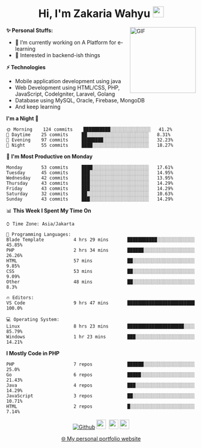 <h1 align="center">Hi, I'm Zakaria Wahyu <img src="https://github.com/TheDudeThatCode/TheDudeThatCode/blob/master/Assets/Hi.gif" width="29px"></h1>

<img align="right" alt="GIF" height="175px" src="https://www.nayakapratama.co.id/wp-content/uploads/2019/07/Website-Maintenance.gif" />

**✨ Personal Stuffs:**
- 🔭 I’m currently working on A Platform for e-learning 
- 🌱 Interested in backend-ish things

**⚡ Technologies**
- Mobile application development using java
- Web Development using HTML/CSS, PHP, JavaScript, CodeIgniter, Laravel, Golang
- Database using MySQL, Oracle, Firebase, MongoDB
- And keep learning

<!--START_SECTION:waka-->
**I'm a Night 🦉** 

```text
🌞 Morning    124 commits    ██████████░░░░░░░░░░░░░░░   41.2% 
🌆 Daytime    25 commits     ██░░░░░░░░░░░░░░░░░░░░░░░   8.31% 
🌃 Evening    97 commits     ████████░░░░░░░░░░░░░░░░░   32.23% 
🌙 Night      55 commits     ████░░░░░░░░░░░░░░░░░░░░░   18.27%

```
📅 **I'm Most Productive on Monday** 

```text
Monday       53 commits     ████░░░░░░░░░░░░░░░░░░░░░   17.61% 
Tuesday      45 commits     ███░░░░░░░░░░░░░░░░░░░░░░   14.95% 
Wednesday    42 commits     ███░░░░░░░░░░░░░░░░░░░░░░   13.95% 
Thursday     43 commits     ███░░░░░░░░░░░░░░░░░░░░░░   14.29% 
Friday       43 commits     ███░░░░░░░░░░░░░░░░░░░░░░   14.29% 
Saturday     32 commits     ██░░░░░░░░░░░░░░░░░░░░░░░   10.63% 
Sunday       43 commits     ███░░░░░░░░░░░░░░░░░░░░░░   14.29%

```


📊 **This Week I Spent My Time On** 

```text
⌚︎ Time Zone: Asia/Jakarta

💬 Programming Languages: 
Blade Template           4 hrs 29 mins       ███████████░░░░░░░░░░░░░░   45.85% 
PHP                      2 hrs 34 mins       ██████░░░░░░░░░░░░░░░░░░░   26.26% 
HTML                     57 mins             ██░░░░░░░░░░░░░░░░░░░░░░░   9.85% 
CSS                      53 mins             ██░░░░░░░░░░░░░░░░░░░░░░░   9.09% 
Other                    48 mins             ██░░░░░░░░░░░░░░░░░░░░░░░   8.3%

🔥 Editors: 
VS Code                  9 hrs 47 mins       █████████████████████████   100.0%

💻 Operating System: 
Linux                    8 hrs 23 mins       █████████████████████░░░░   85.79% 
Windows                  1 hr 23 mins        ███░░░░░░░░░░░░░░░░░░░░░░   14.21%

```

**I Mostly Code in PHP** 

```text
PHP                      7 repos             ██████░░░░░░░░░░░░░░░░░░░   25.0% 
Go                       6 repos             █████░░░░░░░░░░░░░░░░░░░░   21.43% 
Java                     4 repos             ███░░░░░░░░░░░░░░░░░░░░░░   14.29% 
JavaScript               3 repos             ██░░░░░░░░░░░░░░░░░░░░░░░   10.71% 
HTML                     2 repos             █░░░░░░░░░░░░░░░░░░░░░░░░   7.14%

```



<!--END_SECTION:waka-->

<p align="center">
<a href="https://github.com/zakariawahyu" target="_blank"><img alt="Github" src="https://img.shields.io/badge/GitHub-%2312100E.svg?&style=for-the-badge&logo=Github&logoColor=white" /></a>
<a href="https://www.twitter.com/_zakariawahyu"><img src="https://img.shields.io/badge/twitter-%231DA1F2.svg?&style=for-the-badge&logo=twitter&logoColor=white" height=25></a> 
<a href="https://www.linkedin.com/in/zakariawahyu"><img src="https://img.shields.io/badge/linkedin-%230077B5.svg?&style=for-the-badge&logo=linkedin&logoColor=white" height=25></a> 
<a href="https://www.instagram.com/_zakariawahyu"><img src="https://img.shields.io/badge/instagram-%23E4405F.svg?&style=for-the-badge&logo=instagram&logoColor=white" height=25></a></p>
<p align="center"><a href="https://www.zakariawahyu.com">🌐 My personal portfolio website</a></p>
